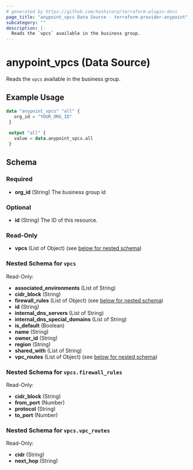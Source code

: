 ```yaml
---
# generated by https://github.com/hashicorp/terraform-plugin-docs
page_title: "anypoint_vpcs Data Source - terraform-provider-anypoint"
subcategory: ""
description: |-
  Reads the `vpcs` available in the business group.
---
```


# anypoint_vpcs (Data Source)

Reads the `vpcs` available in the business group.

## Example Usage

```terraform
data "anypoint_vpcs" "all" {
   org_id = "YOUR_ORG_ID"
 }
 
 output "all" {
   value = data.anypoint_vpcs.all
 }
```

<!-- schema generated by tfplugindocs -->
## Schema

### Required

- **org_id** (String) The business group id

### Optional

- **id** (String) The ID of this resource.

### Read-Only

- **vpcs** (List of Object) (see [below for nested schema](#nestedatt--vpcs))

<a id="nestedatt--vpcs"></a>
### Nested Schema for `vpcs`

Read-Only:

- **associated_environments** (List of String)
- **cidr_block** (String)
- **firewall_rules** (List of Object) (see [below for nested schema](#nestedobjatt--vpcs--firewall_rules))
- **id** (String)
- **internal_dns_servers** (List of String)
- **internal_dns_special_domains** (List of String)
- **is_default** (Boolean)
- **name** (String)
- **owner_id** (String)
- **region** (String)
- **shared_with** (List of String)
- **vpc_routes** (List of Object) (see [below for nested schema](#nestedobjatt--vpcs--vpc_routes))

<a id="nestedobjatt--vpcs--firewall_rules"></a>
### Nested Schema for `vpcs.firewall_rules`

Read-Only:

- **cidr_block** (String)
- **from_port** (Number)
- **protocol** (String)
- **to_port** (Number)


<a id="nestedobjatt--vpcs--vpc_routes"></a>
### Nested Schema for `vpcs.vpc_routes`

Read-Only:

- **cidr** (String)
- **next_hop** (String)


